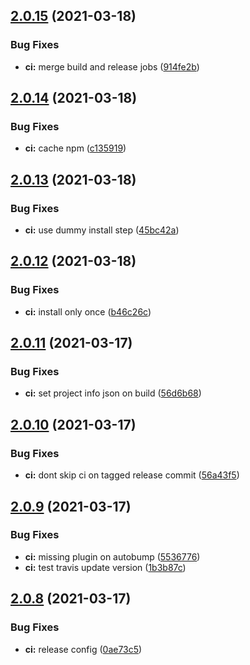 ## [2.0.15](https://github.com/super-reality/super-reality-client/compare/v2.0.14...v2.0.15) (2021-03-18)


### Bug Fixes

* **ci:** merge build and release jobs ([914fe2b](https://github.com/super-reality/super-reality-client/commit/914fe2be71c5c84f25d203b7a1321a85169a11d5))

## [2.0.14](https://github.com/super-reality/super-reality-client/compare/v2.0.13...v2.0.14) (2021-03-18)


### Bug Fixes

* **ci:** cache npm ([c135919](https://github.com/super-reality/super-reality-client/commit/c1359199025075e747de5efd4845461d843e0c33))

## [2.0.13](https://github.com/super-reality/super-reality-client/compare/v2.0.12...v2.0.13) (2021-03-18)


### Bug Fixes

* **ci:** use dummy install step ([45bc42a](https://github.com/super-reality/super-reality-client/commit/45bc42a38097537816ab8f290f236029423055b5))

## [2.0.12](https://github.com/super-reality/super-reality-client/compare/v2.0.11...v2.0.12) (2021-03-18)


### Bug Fixes

* **ci:** install only once ([b46c26c](https://github.com/super-reality/super-reality-client/commit/b46c26c6fa279b270bdc18a1300a56dfd5e1e325))

## [2.0.11](https://github.com/super-reality/super-reality-client/compare/v2.0.10...v2.0.11) (2021-03-17)


### Bug Fixes

* **ci:** set project info json on build ([56d6b68](https://github.com/super-reality/super-reality-client/commit/56d6b6884e545767511aef5d8542d58d143cd320))

## [2.0.10](https://github.com/super-reality/super-reality-client/compare/v2.0.9...v2.0.10) (2021-03-17)


### Bug Fixes

* **ci:** dont skip ci on tagged release commit ([56a43f5](https://github.com/super-reality/super-reality-client/commit/56a43f5f39fe65ceb51b335679eef819626cb064))

## [2.0.9](https://github.com/super-reality/super-reality-client/compare/v2.0.8...v2.0.9) (2021-03-17)


### Bug Fixes

* **ci:** missing plugin on autobump ([5536776](https://github.com/super-reality/super-reality-client/commit/5536776b25f16de071fb82dac9f6c53e4625e16b))
* **ci:** test travis update version ([1b3b87c](https://github.com/super-reality/super-reality-client/commit/1b3b87c71ffaaaeaa9aa4a87199989c15d5bc722))

## [2.0.8](https://github.com/super-reality/super-reality-client/compare/v2.0.7...v2.0.8) (2021-03-17)


### Bug Fixes

* **ci:** release config ([0ae73c5](https://github.com/super-reality/super-reality-client/commit/0ae73c5f170aca8bf345db41777f29d790a9c356))

